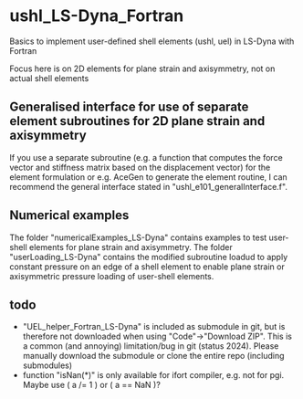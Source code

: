 # ushl_LS-Dyna_Fortran
Basics to implement user-defined shell elements (ushl, uel) in LS-Dyna with Fortran 

Focus here is on 2D elements for plane strain and axisymmetry, not on actual shell elements

## Generalised interface for use of separate element subroutines for 2D plane strain and axisymmetry
If you use a separate subroutine (e.g. a function that computes the force vector and stiffness matrix based on the displacement vector) for the element formulation or e.g. AceGen to generate the element routine, I can recommend the general interface stated in "ushl_e101_generalInterface.f".

## Numerical examples
The folder "numericalExamples_LS-Dyna" contains examples to test user-shell elements for plane strain and axisymmetry.
The folder "userLoading_LS-Dyna" contains the modified subroutine loadud to apply constant pressure on an edge of a shell element to enable plane strain or axisymmetric pressure loading of user-shell elements.


## todo
- "UEL_helper_Fortran_LS-Dyna" is included as submodule in git, but is therefore not downloaded when using "Code"->"Download ZIP". This is a common (and annoying) limitation/bug in git (status 2024). Please manually download the submodule or clone the entire repo (including submodules)
- function "isNan(*)" is only available for ifort compiler, e.g. not for pgi. Maybe use ( a /= 1 ) or ( a == NaN )?
